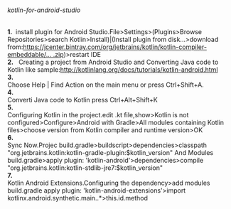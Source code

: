 <h6> kotlin-for-android-studio</h6>
<div><strong>1.</strong>&nbsp install plugin for Android Studio.File>Settings>(Plugins>Browse Repositories>search Kotlin>Install)|(Install plugin from disk...>download from:<a href="https://jcenter.bintray.com/org/jetbrains/kotlin/kotlin-compiler-embeddable/">https://jcenter.bintray.com/org/jetbrains/kotlin/kotlin-compiler-embeddable/... .zip</a>)>restart IDE </div>
<div><strong>2.</strong> &nbsp; Creating a project from Android Studio and Converting Java code to Kotlin like sample:<a href="http://kotlinlang.org/docs/tutorials/kotlin-android.html">http://kotlinlang.org/docs/tutorials/kotlin-android.html</a> </div>
<div><strong>3.</strong><br>Choose Help | Find Action on the main menu or press Ctrl+Shift+A. </div>
<div><strong>4.</strong><br>Converti Java code to Kotlin press Ctrl+Alt+Shift+K </div>
<div><strong>5.</strong><br>Configuring Kotlin in the project.edit .kt file,show>Kotlin is not configured>Configure>Android with Gradle>All modules containing Kotlin files>choose version from Kotlin compiler and runtime version>OK </div>
<div><strong>6.</strong><br>Sync Now.Projec build.gradle>buildscript>dependencies>classpath "org.jetbrains.kotlin:kotlin-gradle-plugin:$kotlin_version" And Modules build.gradle>apply plugin: 'kotlin-android'>dependencies>compile "org.jetbrains.kotlin:kotlin-stdlib-jre7:$kotlin_version" </div>
<div><strong>7.</strong><br>Kotlin Android Extensions.Configuring the dependency>add modules build.gradle apply plugin: 'kotlin-android-extensions'>import kotlinx.android.synthetic.main.<layout.name>.*>this.id.method </div>
